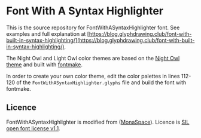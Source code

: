 # Font With A Syntax Highlighter

This is the source repository for FontWithASyntaxHighlighter font. See examples and full explanation at [https://blog.glyphdrawing.club/font-with-built-in-syntax-highlighting/](https://blog.glyphdrawing.club/font-with-built-in-syntax-highlighting/).

The Night Owl and Light Owl color themes are based on the [Night Owl theme](https://github.com/sdras/night-owl-vscode-theme) and built with [fontmake](https://github.com/googlefonts/fontmake).

In order to create your own color theme, edit the color palettes in lines 112-120 of the `FontWithASyntaxHighlighter.glyphs` file and build the font with fontmake.

## Licence

FontWithASyntaxHighlighter is modified from ([MonaSpace](https://monaspace.githubnext.com/)). Licence is [SIL open font license v1.1](https://github.com/githubnext/monaspace/blob/main/LICENSE).